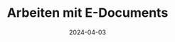 ---
title: "Arbeiten mit E-Documents"
date: 2024-04-03
description: 
draft: false
collapsible: true
weight: 3
---